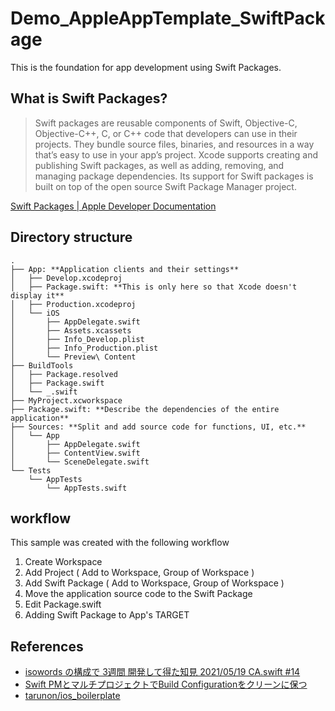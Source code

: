 # Demo_AppleAppTemplate_SwiftPackage

This is the foundation for app development using Swift Packages.

## What is Swift Packages?

> Swift packages are reusable components of Swift, Objective-C, Objective-C++, C, or C++ code that developers can use in their projects. They bundle source files, binaries, and resources in a way that’s easy to use in your app’s project. 
Xcode supports creating and publishing Swift packages, as well as adding, removing, and managing package dependencies. Its support for Swift packages is built on top of the open source Swift Package Manager project.

[Swift Packages | Apple Developer Documentation](https://developer.apple.com/documentation/swift_packages)

## Directory structure
```
.
├── App: **Application clients and their settings**
│   ├── Develop.xcodeproj
│   ├── Package.swift: **This is only here so that Xcode doesn't display it**
│   ├── Production.xcodeproj
│   └── iOS
│       ├── AppDelegate.swift
│       ├── Assets.xcassets
│       ├── Info_Develop.plist
│       ├── Info_Production.plist
│       └── Preview\ Content
├── BuildTools
│   ├── Package.resolved
│   ├── Package.swift
│   └── _.swift
├── MyProject.xcworkspace
├── Package.swift: **Describe the dependencies of the entire application**
├── Sources: **Split and add source code for functions, UI, etc.**
│   └── App
│       ├── AppDelegate.swift
│       ├── ContentView.swift
│       └── SceneDelegate.swift
└── Tests
    └── AppTests
        └── AppTests.swift
```

## workflow

This sample was created with the following workflow

1. Create Workspace
2. Add Project ( Add to Workspace, Group of Workspace )
3. Add Swift Package ( Add to Workspace, Group of Workspace )
4. Move the application source code to the Swift Package
5. Edit Package.swift
6. Adding Swift  Package to App's TARGET

## References
* [isowords の構成で 3週間 開発して得た知見 2021/05/19 CA.swift #14](https://speakerdeck.com/ryitto/ca-dot-swift-number-14)
* [Swift PMとマルチプロジェクトでBuild Configurationをクリーンに保つ](https://www.notion.so/Swift-PM-Build-Configuration-4f14ceac795a4338a5a44748adfeaa40)
* [tarunon/ios_boilerplate](https://github.com/tarunon/ios_boilerplate)

